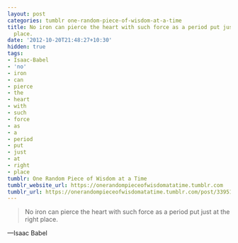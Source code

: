 ```yaml
---
layout: post
categories: tumblr one-random-piece-of-wisdom-at-a-time
title: No iron can pierce the heart with such force as a period put just at the right
  place.
date: '2012-10-20T21:48:27+10:30'
hidden: true
tags:
- Isaac-Babel
- 'no'
- iron
- can
- pierce
- the
- heart
- with
- such
- force
- as
- a
- period
- put
- just
- at
- right
- place
tumblr: One Random Piece of Wisdom at a Time
tumblr_website_url: https://onerandompieceofwisdomatatime.tumblr.com
tumblr_url: https://onerandompieceofwisdomatatime.tumblr.com/post/33951447867/no-iron-can-pierce-the-heart-with-such-force-as-a
---
```

> No iron can pierce the heart with such force as a period put just at the right place.

—Isaac Babel
